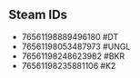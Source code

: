 ## Steam IDs

- 76561198889496180 #DT
- 76561198053487973 #UNGL
- 76561198248623982 #BKR
- 76561198235881106 #K2


 


